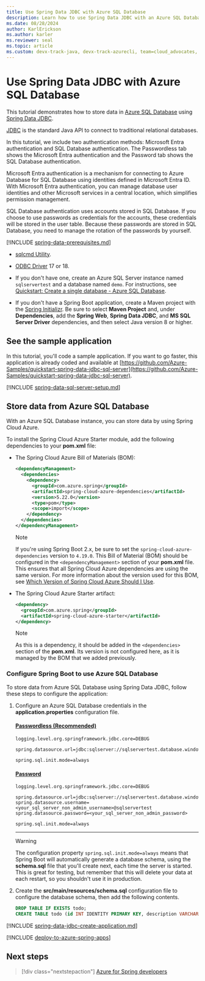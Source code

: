 ```yaml
---
title: Use Spring Data JDBC with Azure SQL Database
description: Learn how to use Spring Data JDBC with an Azure SQL Database.
ms.date: 08/28/2024
author: KarlErickson
ms.author: karler
ms.reviewer: seal
ms.topic: article
ms.custom: devx-track-java, devx-track-azurecli, team=cloud_advocates, spring-cloud-azure, passwordless-java, devx-track-extended-java
---
```


# Use Spring Data JDBC with Azure SQL Database

This tutorial demonstrates how to store data in [Azure SQL Database](/azure/sql-database/) using [Spring Data JDBC](https://spring.io/projects/spring-data-jdbc).

[JDBC](https://en.wikipedia.org/wiki/Java_Database_Connectivity) is the standard Java API to connect to traditional relational databases.

In this tutorial, we include two authentication methods: Microsoft Entra authentication and SQL Database authentication. The Passwordless tab shows the Microsoft Entra authentication and the Password tab shows the SQL Database authentication.

Microsoft Entra authentication is a mechanism for connecting to Azure Database for SQL Database using identities defined in Microsoft Entra ID. With Microsoft Entra authentication, you can manage database user identities and other Microsoft services in a central location, which simplifies permission management.

SQL Database authentication uses accounts stored in SQL Database. If you choose to use passwords as credentials for the accounts, these credentials will be stored in the user table. Because these passwords are stored in SQL Database, you need to manage the rotation of the passwords by yourself.

[!INCLUDE [spring-data-prerequisites.md](includes/spring-data-prerequisites.md)]
- [sqlcmd Utility](/sql/tools/sqlcmd/sqlcmd-utility).

- [ODBC Driver](/sql/connect/odbc/download-odbc-driver-for-sql-server) 17 or 18.

- If you don't have one, create an Azure SQL Server instance named `sqlservertest` and a database named `demo`. For instructions, see [Quickstart: Create a single database - Azure SQL Database](/azure/azure-sql/database/single-database-create-quickstart).

- If you don't have a Spring Boot application, create a Maven project with the [Spring Initializr](https://start.spring.io/). Be sure to select **Maven Project** and, under **Dependencies**, add the **Spring Web**, **Spring Data JDBC**, and **MS SQL Server Driver** dependencies, and then select Java version 8 or higher.

## See the sample application

In this tutorial, you'll code a sample application. If you want to go faster, this application is already coded and available at [https://github.com/Azure-Samples/quickstart-spring-data-jdbc-sql-server](https://github.com/Azure-Samples/quickstart-spring-data-jdbc-sql-server).

[!INCLUDE [spring-data-sql-server-setup.md](includes/spring-data-sql-server-setup.md)]

## Store data from Azure SQL Database

With an Azure SQL Database instance, you can store data by using Spring Cloud Azure.

To install the Spring Cloud Azure Starter module, add the following dependencies to your **pom.xml** file:

- The Spring Cloud Azure Bill of Materials (BOM):

  ```xml
  <dependencyManagement>
    <dependencies>
      <dependency>
        <groupId>com.azure.spring</groupId>
        <artifactId>spring-cloud-azure-dependencies</artifactId>
        <version>5.22.0</version>
        <type>pom</type>
        <scope>import</scope>
      </dependency>
    </dependencies>
  </dependencyManagement>
  ```

  > [!NOTE]
  > If you're using Spring Boot 2.x, be sure to set the `spring-cloud-azure-dependencies` version to `4.19.0`.
  > This Bill of Material (BOM) should be configured in the `<dependencyManagement>` section of your **pom.xml** file. This ensures that all Spring Cloud Azure dependencies are using the same version.
  > For more information about the version used for this BOM, see [Which Version of Spring Cloud Azure Should I Use](https://github.com/Azure/azure-sdk-for-java/wiki/Spring-Versions-Mapping#which-version-of-spring-cloud-azure-should-i-use).

- The Spring Cloud Azure Starter artifact:

  ```xml
  <dependency>
    <groupId>com.azure.spring</groupId>
    <artifactId>spring-cloud-azure-starter</artifactId>
  </dependency>
  ```

  > [!NOTE]
  > As this is a dependency, it should be added in the `<dependencies>` section of the **pom.xml**. Its version is not configured here, as it is managed by the BOM that we added previously.

### Configure Spring Boot to use Azure SQL Database

To store data from Azure SQL Database using Spring Data JDBC, follow these steps to configure the application:

1. Configure an Azure SQL Database credentials in the **application.properties** configuration file.

   #### [Passwordless (Recommended)](#tab/passwordless)

   ```properties
   logging.level.org.springframework.jdbc.core=DEBUG

   spring.datasource.url=jdbc:sqlserver://sqlservertest.database.windows.net:1433;databaseName=demo;authentication=DefaultAzureCredential;

   spring.sql.init.mode=always
   ```

   #### [Password](#tab/password)

   ```properties
   logging.level.org.springframework.jdbc.core=DEBUG

   spring.datasource.url=jdbc:sqlserver://sqlservertest.database.windows.net:1433;database=demo;encrypt=true;trustServerCertificate=false;hostNameInCertificate=*.database.windows.net;loginTimeout=30;
   spring.datasource.username=<your_sql_server_non_admin_username>@sqlservertest
   spring.datasource.password=<your_sql_server_non_admin_password>

   spring.sql.init.mode=always
   ```

    <!-- NOTE: The tab-block end-delimiter here (the "---") needs a 4-space indentation or it will be rendered as a hard rule, and the following note won't be properly indented. -->
    ---

   > [!WARNING]
   > The configuration property `spring.sql.init.mode=always` means that Spring Boot will automatically generate a database schema, using the **schema.sql** file that you'll create next, each time the server is started. This is great for testing, but remember that this will delete your data at each restart, so you shouldn't use it in production.

<!-- NOTE: The numbering must start with 2 here to continue the sequence after the previous step, otherwise the numbering will reset to 1. -->
2. Create the **src/main/resources/schema.sql** configuration file to configure the database schema, then add the following contents.

   ```sql
   DROP TABLE IF EXISTS todo;
   CREATE TABLE todo (id INT IDENTITY PRIMARY KEY, description VARCHAR(255), details VARCHAR(4096), done BIT);
   ```

[!INCLUDE [spring-data-jdbc-create-application.md](includes/spring-data-jdbc-create-application.md)]

[!INCLUDE [deploy-to-azure-spring-apps](includes/deploy-to-azure-spring-apps.md)]

## Next steps

> [!div class="nextstepaction"]
> [Azure for Spring developers](../spring/index.yml)
